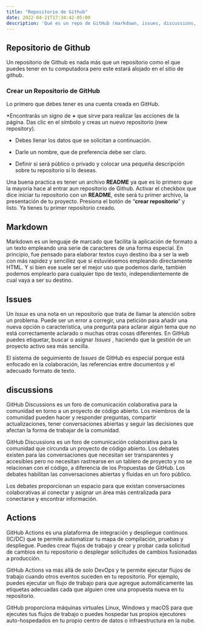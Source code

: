 ```yaml
---
title: "Repositorio de Github"
date: 2022-04-21T17:34:42-05:00
description: 'Qué es un repo de GitHub (markdown, issues, discussions, acionts, etc.)'
---
```

## Repositorio de Github

Un repositorio de Github es nada más que un repositorio como el que puedes tener en tu computadora pero este estará alojado en el sitio de github.

### **Crear un Repositorio de GitHub**

Lo primero que debes tener es una cuenta creada en GitHub.

*Encontrarás un signo de **+** que sirve para realizar las acciones de la página. Das clic en el símbolo y creas un nuevo repositorio (new repository).

* Debes llenar los datos que se solicitan a continuación.
* Darle un nombre, que de preferencia debe ser claro.

* Definir si será público o privado y colocar una pequeña descripción sobre tu repositorio si lo deseas.

Una buena practica es tener un archivo **README** ya que es lo primero que la mayoría hace al entrar aun repositorio de Github.
Activar el checkbox que dice iniciar tu repositorio con un **README**, este será tu primer archivo, la presentación de tu proyecto.
Presiona el botón de “**crear repositorio**” y listo. Ya tienes tu primer repositorio creado.

## Markdown

Markdown es un lenguaje de marcado que facilita la aplicación de formato a un texto empleando una serie de caracteres de una forma especial. En principio, fue pensado para elaborar textos cuyo destino iba a ser la web con más rapidez y sencillez que si estuviésemos empleando directamente HTML. Y si bien ese suele ser el mejor uso que podemos darle, también podemos emplearlo para cualquier tipo de texto, independientemente de cual vaya a ser su destino.

## Issues


Un *Issue* es una nota en un repositorio que trata de llamar la atención sobre un problema. Puede ser un error a corregir, una petición para añadir una nueva opción o característica, una pregunta para aclarar algún tema que no está correctamente aclarado o muchas otras cosas diferentes. En GitHub puedes etiquetar, buscar o asignar  *Issues* , haciendo que la gestión de un proyecto activo sea más sencilla.

El sistema de seguimiento de *Issues* de GitHub es especial porque está enfocado en la colaboración, las referencias entre documentos y el adecuado formato de texto.

## discussions

GitHub Discussions es un foro de comunicación colaborativa para la comunidad en torno a un proyecto de código abierto. Los miembros de la comunidad pueden hacer y responder preguntas, compartir actualizaciones, tener conversaciones abiertas y seguir las decisiones que afectan la forma de trabajar de la comunidad.

GitHub Discussions es un foro de comunicación colaborativa para la comunidad que circunda un proyecto de código abierto. Los debates existen para las conversaciones que necesitan ser transparentes y accesibles pero no necesitan rastrearse en un tablero de proyecto y no se relacionan con el código, a diferencia de los Propuestas de GitHub. Los debates habilitan las conversaciones abiertas y fluídas en un foro público.

Los debates proporcionan un espacio para que existan conversaciones colaborativas al conectar y asignar un área más centralizada para conectarse y encontrar información.


## Actions

GitHub Actions es una plataforma de integración y despliegue continuos (IC/DC) que te permite automatizar tu mapa de compilación, pruebas y despliegue. Puedes crear flujos de trabajo y crear y probar cada solicitud de cambios en tu repositorio o desplegar solicitudes de cambios fusionadas a producción.

GitHub Actions va más allá de solo DevOps y te permite ejecutar flujos de trabajo cuando otros eventos suceden en tu repositorio. Por ejemplo, puedes ejecutar un flujo de trabajo para que agregue automáticamente las etiquetas adecuadas cada que alguien cree una propuesta nueva en tu repositorio.

GitHub proporciona máquinas virtuales Linux, Windows y macOS para que ejecutes tus flujos de trabajo o puedes hospedar tus propios ejecutores auto-hospedados en tu propio centro de datos o infraestructura en la nube.
